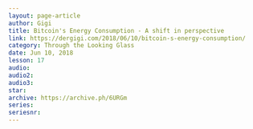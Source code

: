 ```yaml
---
layout: page-article
author: Gigi
title: Bitcoin's Energy Consumption - A shift in perspective
link: https://dergigi.com/2018/06/10/bitcoin-s-energy-consumption/
category: Through the Looking Glass
date: Jun 10, 2018
lesson: 17
audio: 
audio2: 
audio3: 
star: 
archive: https://archive.ph/6URGm
series: 
seriesnr: 
---
```

